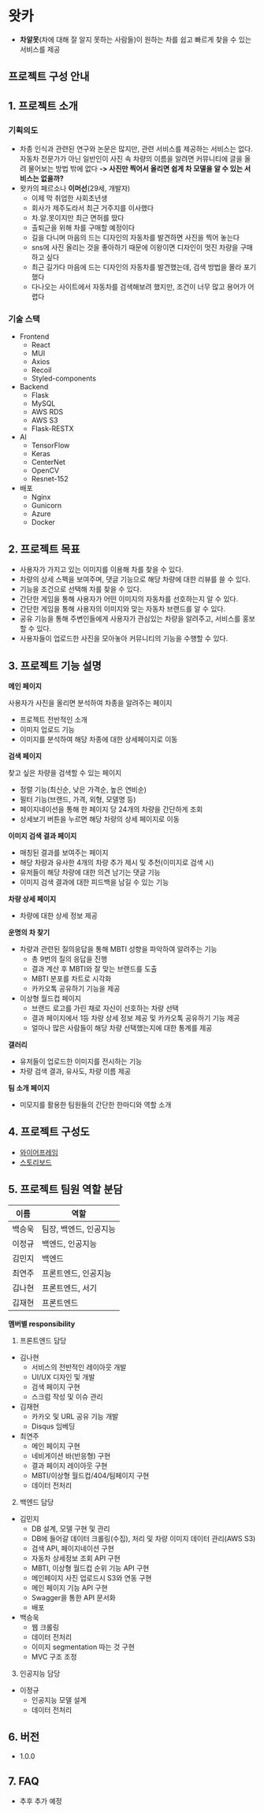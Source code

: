 # 왓카
- **차알못**(차에 대해 잘 알지 못하는 사람들)이 원하는 차를 쉽고 빠르게 찾을 수 있는 서비스를 제공


## 프로젝트 구성 안내


## 1. 프로젝트 소개


### 기획의도
- 차종 인식과 관련된 연구와 논문은 많지만, 관련 서비스를 제공하는 서비스는 없다. 자동차 전문가가 아닌 일반인이 사진 속 차량의 이름을 알려면 커뮤니티에 글을 올려 물어보는 방법 밖에 없다
  **-> 사진만 찍어서 올리면 쉽게 차 모델을 알 수 있는 서비스는 없을까?**
- 왓카의 페르소나 **이머선**(29세, 개발자)
  - 이제 막 취업한 사회초년생
  - 회사가 제주도라서 최근 거주지를 이사했다
  - 차.알.못이지만 최근 면허를 땄다
  - 출퇴근을 위해 차를 구매할 예정이다
  - 길을 다니며 마음의 드는 디자인의 자동차를 발견하면 사진을 찍어 놓는다
  - sns에 사진 올리는 것을 좋아하기 때문에 이왕이면 디자인이 멋진 차량을 구매하고 싶다
  - 최근 길가다 마음에 드는 디자인의 자동차를 발견했는데, 검색 방법을 몰라 포기했다
  - 다나오는 사이트에서 자동차를 검색해보려 했지만, 조건이 너무 많고 용어가 어렵다

### 기술 스택
- Frontend
  - React
  - MUI
  - Axios
  - Recoil
  - Styled-components
- Backend
  - Flask
  - MySQL
  - AWS RDS
  - AWS S3
  - Flask-RESTX
- AI
  - TensorFlow
  - Keras
  - CenterNet
  - OpenCV
  - Resnet-152
- 배포
  - Nginx
  - Gunicorn
  - Azure
  - Docker

## 2. 프로젝트 목표

- 사용자가 가지고 있는 이미지를 이용해 차를 찾을 수 있다.
- 차량의 상세 스펙을 보여주며, 댓글 기능으로 해당 차량에 대한 리뷰를 쓸 수 있다.
- 기능을 조건으로 선택해 차를 찾을 수 있다.
- 간단한 게임을 통해 사용자가 어떤 이미지의 자동차를 선호하는지 알 수 있다.
- 간단한 게임을 통해 사용자의 이미지와 맞는 자동차 브랜드를 알 수 있다.
- 공유 기능을 통해 주변인들에게 사용자가 관심있는 차량을 알려주고, 서비스를 홍보할 수 있다.
- 사용자들이 업로드한 사진을 모아놓아 커뮤니티의 기능을 수행할 수 있다.


## 3. 프로젝트 기능 설명


**메인 페이지**

사용자가 사진을 올리면 분석하여 차종을 알려주는 페이지

- 프로젝트 전반적인 소개
- 이미지 업로드 기능
- 이미지를 분석하여 해당 차종에 대한 상세페이지로 이동

**검색 페이지**

찾고 싶은 차량을 검색할 수 있는 페이지

- 정렬 기능(최신순, 낮은 가격순, 높은 연비순)
- 필터 기능(브랜드, 가격, 외형, 모델명 등)
- 페이지네이션을 통해 한 페이지 당 24개의 차량을 간단하게 조회
- 상세보기 버튼을 누르면 해당 차량의 상세 페이지로 이동

**이미지 검색 결과 페이지**

- 매칭된 결과를 보여주는 페이지
- 해당 차량과 유사한 4개의 차량 추가 제시 및 추천(이미지로 검색 시)
- 유저들이 해당 차량에 대한 의견 남기는 댓글 기능
- 이미지 검색 결과에 대한 피드백을 남길 수 있는 기능

**차량 상세 페이지**

- 차량에 대한 상세 정보 제공

**운명의 차 찾기**

- 차량과 관련된 질의응답을 통해 MBTI 성향을 파악하여 알려주는 기능
  - 총 9번의 질의 응답을 진행
  - 결과 계산 후 MBTI와 잘 맞는 브랜드를 도출
  - MBTI 분포를 차트로 시각화
  - 카카오톡 공유하기 기능을 제공
- 이상형 월드컵 페이지
  - 브랜드 로고를 가린 채로 자신이 선호하는 차량 선택
  - 결과 페이지에서 1등 차량 상세 정보 제공 및 카카오톡 공유하기 기능 제공
  - 얼마나 많은 사람들이 해당 차량 선택했는지에 대한 통계를 제공

**갤러리**

- 유저들이 업로드한 이미지를 전시하는 기능
- 차량 검색 결과, 유사도, 차량 이름 제공

**팀 소개 페이지**

- 미모지를 활용한 팀원들의 간단한 한마디와 역할 소개


## 4. 프로젝트 구성도
  - [와이어프레임](https://www.figma.com/file/WeTyad4D651hQcpD041Ppg/%EB%A8%B8%EC%84%A0%EB%9F%AC%EB%8B%9D29?node-id=2%3A4)
  - [스토리보드](https://docs.google.com/presentation/d/1QKu6nnS17Fxv6M02sVy1flslcMH5x7v0x_Y80Cj5mv4/edit#slide=id.p)

## 5. 프로젝트 팀원 역할 분담
| 이름 | 역할 |
| ------ | ------ |
|  백승욱   |  팀장, 백엔드, 인공지능   |
|  이정규   |  백엔드, 인공지능   |
|  김민지   |  백엔드   |
|  최연주   |  프론트엔드, 인공지능   |
|  김나현   |  프론트엔드, 서기   |
|  김재현   |  프론트엔드   |

**멤버별 responsibility**

1. 프론트엔드 담당

- 김나현
  - 서비스의 전반적인 레이아웃 개발
  - UI/UX 디자인 및 개발
  - 검색 페이지 구현
  - 스크럼 작성 및 이슈 관리
- 김재현
  - 카카오 및 URL 공유 기능 개발
  - Disqus 임베딩
- 최연주
  - 메인 페이지 구현
  - 네비게이션 바(반응형) 구현
  - 결과 페이지 레이아웃 구현
  - MBTI/이상형 월드컵/404/팀페이지 구현
  - 데이터 전처리

2. 백엔드 담당

- 김민지
  - DB 설계, 모델 구현 및 관리
  - DB에 들어갈 데이터 크롤링(수집), 처리 및 차량 이미지 데이터 관리(AWS S3)
  - 검색 API, 페이지네이션 구현
  - 자동차 상세정보 조회 API 구현
  - MBTI, 이상형 월드컵 순위 기능 API 구현
  - 메인페이지 사진 업로드시 S3와 연동 구현
  - 메인 페이지 기능 API 구현
  - Swagger을 통한 API 문서화
  - 배포
- 백승욱
  - 웹 크롤링
  - 데이터 전처리
  - 이미지 segmentation 따는 것 구현
  - MVC 구조 조정

 3. 인공지능 담당 
- 이정규
  - 인공지능 모델 설계
  - 데이터 전처리


## 6. 버전
  - 1.0.0

## 7. FAQ
  - 추후 추가 예정
